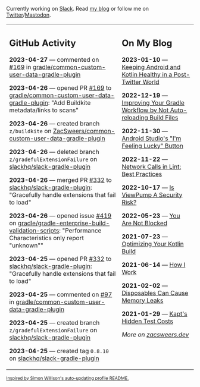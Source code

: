 Currently working on [Slack](https://slack.com/). Read [my blog](https://zacsweers.dev/) or follow me on [Twitter](https://twitter.com/ZacSweers)/[Mastodon](https://hachyderm.io/@ZacSweers).

<table><tr><td valign="top" width="60%">

## GitHub Activity
<!-- githubActivity starts -->
**2023-04-27** — commented on [#169](https://github.com/gradle/common-custom-user-data-gradle-plugin/pull/169#issuecomment-1525760730) in [gradle/common-custom-user-data-gradle-plugin](https://github.com/gradle/common-custom-user-data-gradle-plugin)

**2023-04-26** — opened PR [#169](https://github.com/gradle/common-custom-user-data-gradle-plugin/pull/169) to [gradle/common-custom-user-data-gradle-plugin](https://github.com/gradle/common-custom-user-data-gradle-plugin): "Add Buildkite metadata/links to scans"

**2023-04-26** — created branch `z/buildkite` on [ZacSweers/common-custom-user-data-gradle-plugin](https://github.com/ZacSweers/common-custom-user-data-gradle-plugin)

**2023-04-26** — deleted branch `z/gradefulExtensionFailure` on [slackhq/slack-gradle-plugin](https://github.com/slackhq/slack-gradle-plugin)

**2023-04-26** — merged PR [#332](https://github.com/slackhq/slack-gradle-plugin/pull/332) to [slackhq/slack-gradle-plugin](https://github.com/slackhq/slack-gradle-plugin): "Gracefully handle extensions that fail to load"

**2023-04-26** — opened issue [#419](https://github.com/gradle/gradle-enterprise-build-validation-scripts/issues/419) on [gradle/gradle-enterprise-build-validation-scripts](https://github.com/gradle/gradle-enterprise-build-validation-scripts): "Performance Characteristics only report "unknown""

**2023-04-25** — opened PR [#332](https://github.com/slackhq/slack-gradle-plugin/pull/332) to [slackhq/slack-gradle-plugin](https://github.com/slackhq/slack-gradle-plugin): "Gracefully handle extensions that fail to load"

**2023-04-25** — commented on [#97](https://github.com/gradle/common-custom-user-data-gradle-plugin/issues/97#issuecomment-1522676122) in [gradle/common-custom-user-data-gradle-plugin](https://github.com/gradle/common-custom-user-data-gradle-plugin)

**2023-04-25** — created branch `z/gradefulExtensionFailure` on [slackhq/slack-gradle-plugin](https://github.com/slackhq/slack-gradle-plugin)

**2023-04-25** — created tag `0.8.10` on [slackhq/slack-gradle-plugin](https://github.com/slackhq/slack-gradle-plugin)
<!-- githubActivity ends -->
</td><td valign="top" width="40%">

## On My Blog
<!-- blog starts -->
**2023-01-10** — [Keeping Android and Kotlin Healthy in a Post-Twitter World](https://www.zacsweers.dev/keeping-android-healthy/)

**2022-12-19** — [Improving Your Gradle Workflow by Not Auto-reloading Build Files](https://www.zacsweers.dev/improving-your-workflow-by-not-auto-reloading-build-files/)

**2022-11-30** — [Android Studio's "I'm Feeling Lucky" Button](https://www.zacsweers.dev/android-studios-im-feeling-lucky-button/)

**2022-11-22** — [Network Calls in Lint: Best Practices](https://www.zacsweers.dev/network-calls-in-lint-best-practices/)

**2022-10-17** — [Is ViewPump A Security Risk?](https://www.zacsweers.dev/is-viewpump-a-security-risk/)

**2022-05-23** — [You Are Not Blocked](https://www.zacsweers.dev/you-are-not-blocked/)

**2021-07-23** — [Optimizing Your Kotlin Build](https://www.zacsweers.dev/optimizing-your-kotlin-build/)

**2021-06-14** — [How I Work](https://www.zacsweers.dev/how-i-work/)

**2021-02-02** — [Disposables Can Cause Memory Leaks](https://www.zacsweers.dev/disposables-can-cause-memory-leaks/)

**2021-01-29** — [Kapt's Hidden Test Costs](https://www.zacsweers.dev/kapts-hidden-test-costs/)
<!-- blog ends -->
_More on [zacsweers.dev](https://zacsweers.dev/)_
</td></tr></table>

<sub><a href="https://simonwillison.net/2020/Jul/10/self-updating-profile-readme/">Inspired by Simon Willison's auto-updating profile README.</a></sub>